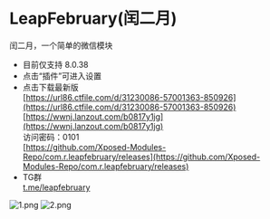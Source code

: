# LeapFebruary(闰二月)

闰二月，一个简单的微信模块

+ 目前仅支持 8.0.38  
+ 点击“插件”可进入设置
+ 点击下载最新版  
[https://url86.ctfile.com/d/31230086-57001363-850926](https://url86.ctfile.com/d/31230086-57001363-850926)  
[https://wwnj.lanzout.com/b0817y1jg](https://wwnj.lanzout.com/b0817y1jg)  
访问密码：0101  
[https://github.com/Xposed-Modules-Repo/com.r.leapfebruary/releases](https://github.com/Xposed-Modules-Repo/com.r.leapfebruary/releases)  
+ TG群  
[t.me/leapfebruary](https://t.me/leapfebruary)  

![1.png](https://raw.githubusercontent.com/Xposed-Modules-Repo/com.r.leapfebruary/master/img/1.png)
![2.png](https://raw.githubusercontent.com/Xposed-Modules-Repo/com.r.leapfebruary/master/img/2.png)
